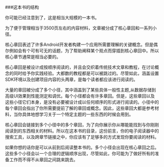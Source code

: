 ###这本书的结构

你可能已经注意到了，这是相当大规模的一本书。

为了便于管理相当于3500页左右的内容材料，文章被分成了核心章回和一系列小径。

核心章回表述了许多Android开发者构建一个应用所需要理解的关键概念。但是偶尔例如会有个可有可无的话题，为了帮助阐释某个观点而穿插到核心章回中。所以核心章节通常是相当必要的。

核心章回是被设计成按顺序阅读的，并且会交织着传统技术文章和教程，在讨论概念的同时给予你实践经验。大都数的教程都是可以被跳过的。尽管如此，涵盖设置SDK环境以及创建项目内容的头两章，是每个读者都应该进行阅读的。

大量的章回被分成了多个小径，其中涵盖到了某些具体一般性主题,从数据存储到高级UI效果到性能测定和调优。每个小径都会有许多章回。但是，这些章回以及这些小径它们本身，是没有必要被设计成以任何顺序的形式进行阅读的。小径中的每个章回会指出了你所需要提前了解的章回或概念。因此，这些章回大都是参考材料，当你具体地想学习关于一个特定主题的一些东西的时候会用到。

核心章回会链接到多个小径中的多个章回，为了向你展示你从哪能能找到与你刚刚阅读到的东西相关的材料。所以在这本书的目录，这份前言，你的电子阅读器中的搜索工具，以及跨章节链接之中，你应该有了足够多的方式发现你要阅读的材料。

如果你想的话你是可以从前到后阅读整本书的。多个小径会出现在核心章回之后。这些多个小径会以一个合理的逻辑顺序出现，尽管如此，你可能为了做好所有的准备工作而不得不从章回之间跳来跳去。
